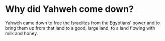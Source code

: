 # Why did Yahweh come down?

Yahweh came down to free the Israelites from the Egyptians’ power and to bring them up from that land to a good, large land, to a land flowing with milk and honey.
